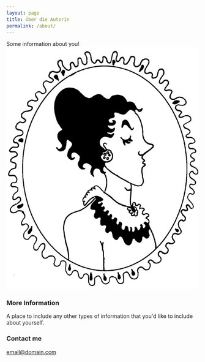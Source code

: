 ```yaml
---
layout: page
title: Über die Autorin
permalink: /about/
---
```


Some information about you!
![Kapitel 1 Bild](/images/FrauLilienstein.jpg)

### More Information

A place to include any other types of information that you'd like to include about yourself.

### Contact me

[email@domain.com](mailto:email@domain.com)

